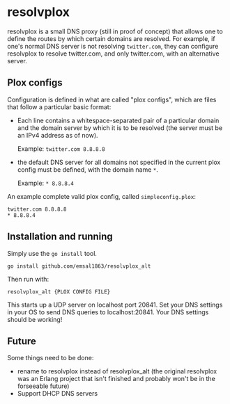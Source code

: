 # resolvplox

resolvplox is a small DNS proxy (still in proof of concept) that allows one to define the routes by which certain domains are resolved. For example, if one's normal DNS server is not resolving `twitter.com`, they can configure resolvplox to resolve twitter.com, and only twitter.com, with an alternative server.

## Plox configs

Configuration is defined in what are called "plox configs", which are files that follow a particular basic format:
* Each line contains a whitespace-separated pair of a particular domain and the domain server by which it is to be resolved (the server must be an IPv4 address as of now).

    Example: `twitter.com 8.8.8.8`
* the default DNS server for all domains not specified in the current plox config must be defined, with the domain name `*`.

    Example: ```* 8.8.8.4```

An example complete valid plox config, called `simpleconfig.plox`:

```
twitter.com 8.8.8.8
* 8.8.8.4
```

## Installation and running

Simply use the `go install` tool.

```
go install github.com/emsal1863/resolvplox_alt
```

Then run with:

```
resolvplox_alt {PLOX CONFIG FILE}
```

This starts up a UDP server on localhost port 20841. Set your DNS settings in your OS to send DNS queries to localhost:20841. Your DNS settings should be working!


## Future

Some things need to be done:

* rename to resolvplox instead of resolvplox_alt (the original resolvplox was an Erlang project that isn't finished and probably won't be in the forseeable future)
* Support DHCP DNS servers

